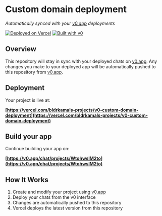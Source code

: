 # Custom domain deployment

*Automatically synced with your [v0.app](https://v0.app) deployments*

[![Deployed on Vercel](https://img.shields.io/badge/Deployed%20on-Vercel-black?style=for-the-badge&logo=vercel)](https://vercel.com/bldrkamals-projects/v0-custom-domain-deployment)
[![Built with v0](https://img.shields.io/badge/Built%20with-v0.app-black?style=for-the-badge)](https://v0.app/chat/projects/WtohwslM2to)

## Overview

This repository will stay in sync with your deployed chats on [v0.app](https://v0.app).
Any changes you make to your deployed app will be automatically pushed to this repository from [v0.app](https://v0.app).

## Deployment

Your project is live at:

**[https://vercel.com/bldrkamals-projects/v0-custom-domain-deployment](https://vercel.com/bldrkamals-projects/v0-custom-domain-deployment)**

## Build your app

Continue building your app on:

**[https://v0.app/chat/projects/WtohwslM2to](https://v0.app/chat/projects/WtohwslM2to)**

## How It Works

1. Create and modify your project using [v0.app](https://v0.app)
2. Deploy your chats from the v0 interface
3. Changes are automatically pushed to this repository
4. Vercel deploys the latest version from this repository
